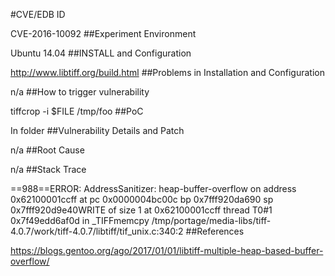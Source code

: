 #CVE/EDB ID

CVE-2016-10092
##Experiment Environment

Ubuntu 14.04
##INSTALL and Configuration

http://www.libtiff.org/build.html
##Problems in Installation and Configuration

n/a
##How to trigger vulnerability

tiffcrop -i $FILE /tmp/foo
##PoC

In folder
##Vulnerability Details and Patch

n/a
##Root Cause

n/a
##Stack Trace

==988==ERROR: AddressSanitizer: heap-buffer-overflow on address 0x62100001ccff at pc 0x0000004bc00c bp 0x7fff920da690 sp 0x7fff920d9e40WRITE of size 1 at 0x62100001ccff thread T0#1 0x7f49edd6af0d in _TIFFmemcpy /tmp/portage/media-libs/tiff-4.0.7/work/tiff-4.0.7/libtiff/tif_unix.c:340:2
##References

https://blogs.gentoo.org/ago/2017/01/01/libtiff-multiple-heap-based-buffer-overflow/
